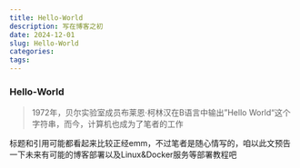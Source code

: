 ```yaml
---
title: Hello-World
description: 写在博客之初
date: 2024-12-01
slug: Hello-World
categories:
tags:
---
```


### Hello-World

> 1972年，贝尔实验室成员布莱恩·柯林汉在B语言中输出”Hello World“这个字符串，而今，计算机也成为了笔者的工作



标题和引用可能都看起来比较正经emm，不过笔者是随心情写的，咱以此文预告一下未来有可能的博客部署以及Linux&Docker服务等部署教程吧